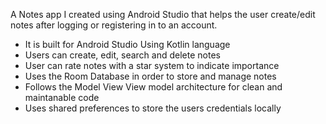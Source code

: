A Notes app I created using Android Studio that helps the user create/edit notes after logging or registering in to an account. 
- It is built for Android Studio Using Kotlin language
- Users can create, edit, search and delete notes
- User can rate notes with a star system to indicate importance
- Uses the Room Database in order to store and manage notes
- Follows the Model View View model architecture for clean and maintanable code
- Uses shared preferences to store the users credentials locally
  
